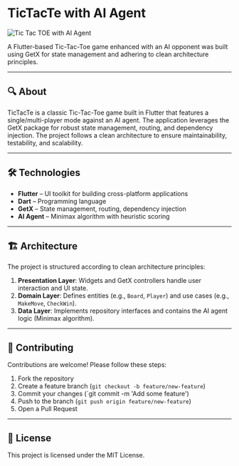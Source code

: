 # TicTacTe with AI Agent

![Tic Tac TOE with AI Agent](https://github.com/user-attachments/assets/e3bd870a-62f6-4da0-8b95-8e1d6c4d2475)

A Flutter-based Tic-Tac-Toe game enhanced with an AI opponent was built using GetX for state management and adhering to clean architecture principles.

---

## 🔍 About

TicTacTe is a classic Tic-Tac-Toe game built in Flutter that features a single/multi-player mode against an AI agent. The application leverages the GetX package for robust state management, routing, and dependency injection. The project follows a clean architecture to ensure maintainability, testability, and scalability.

---

## 🛠 Technologies

* **Flutter** – UI toolkit for building cross-platform applications
* **Dart** – Programming language
* **GetX** – State management, routing, dependency injection
* **AI Agent** – Minimax algorithm with heuristic scoring

---

## 🏗 Architecture

The project is structured according to clean architecture principles:

1. **Presentation Layer**: Widgets and GetX controllers handle user interaction and UI state.
2. **Domain Layer**: Defines entities (e.g., `Board`, `Player`) and use cases (e.g., `MakeMove`, `CheckWin`).
3. **Data Layer**: Implements repository interfaces and contains the AI agent logic (Minimax algorithm).

---

## 🤝 Contributing

Contributions are welcome! Please follow these steps:

1. Fork the repository
2. Create a feature branch (`git checkout -b feature/new-feature`)
3. Commit your changes (`git commit -m 'Add some feature')
4. Push to the branch (`git push origin feature/new-feature`)
5. Open a Pull Request

---

## 📄 License

This project is licensed under the MIT License.
